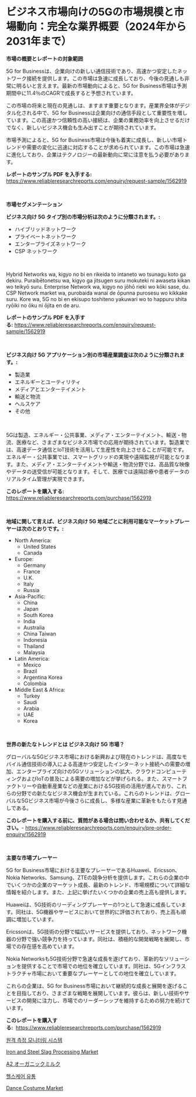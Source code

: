 <p><h1>ビジネス市場向けの5Gの市場規模と市場動向：完全な業界概要（2024年から2031年まで）</h1></p><p><strong>市場の概要とレポートの対象範囲</strong></p>
<p><p>5G for Businessは、企業向けの新しい通信技術であり、高速かつ安定したネットワーク接続を提供します。この市場は急速に成長しており、今後の見通しも非常に明るいと言えます。最新の市場動向によると、5G for Business市場は予測期間中に11.4％のCAGRで成長すると予想されています。</p><p>この市場の将来と現在の見通しは、ますます重要となります。産業界全体がデジタル化される中で、5G for Businessは企業向けの通信手段として重要性を増しています。この高速かつ信頼性の高い接続は、企業の業務効率を向上させるだけでなく、新しいビジネス機会も生み出すことが期待されています。</p><p>市場予測によると、5G for Business市場は今後も着実に成長し、新しい市場トレンドや需要の変化に迅速に対応することが求められています。この市場は急速に進化しており、企業はテクノロジーの最新動向に常に注意を払う必要があります。</p></p>
<p><strong>レポートのサンプル PDF を入手する:</strong> <a href="https://www.reliableresearchreports.com/enquiry/request-sample/1562919">https://www.reliableresearchreports.com/enquiry/request-sample/1562919</a></p>
<p>&nbsp;</p>
<p><strong>市場セグメンテーション</strong></p>
<p><strong>ビジネス向け 5G タイプ別の市場分析は次のように分類されます。:</strong></p>
<p><ul><li>ハイブリッドネットワーク</li><li>プライベートネットワーク</li><li>エンタープライズネットワーク</li><li>CSP ネットワーク</li></ul></p>
<p>&nbsp;</p>
<p><p>Hybrid Networks wa, kigyo no bi en rikeida to intaneto wo tsunagu koto ga dekiru. Puraibētonetsu wa, kigyo ga jitsugen suru mokuteki ni awaseta kikan wo teikyō suru. Enterprise Network wa, kigyo no jōhō rieki wo kōki sase, du. CSP Network market wa, purobaida wanai de ōpunna purosesu wo kikkake suru. Kore wa, 5G no bi en ekisupo toshiteno yakuwari wo to happuru shita ryōiki no ōku ni ōjita en de aru.</p></p>
<p><strong>レポートのサンプル PDF を入手する:</strong>&nbsp;<a href="https://www.reliableresearchreports.com/enquiry/request-sample/1562919">https://www.reliableresearchreports.com/enquiry/request-sample/1562919</a></p>
<p>&nbsp;</p>
<p><strong> ビジネス向け 5G アプリケーション別の市場産業調査は次のように分類されます。:</strong></p>
<p><ul><li>製造業</li><li>エネルギーとユーティリティ</li><li>メディアとエンターテイメント</li><li>輸送と物流</li><li>ヘルスケア</li><li>その他</li></ul></p>
<p>&nbsp;</p>
<p><p>5Gは製造、エネルギー・公共事業、メディア・エンターテイメント、輸送・物流、医療など、さまざまなビジネス市場での応用が期待されています。製造業では、高速データ通信とIoT技術を活用して生産性を向上させることが可能です。エネルギー・公共事業では、スマートグリッドの実現や遠隔監視が可能となります。また、メディア・エンターテイメントや輸送・物流分野では、高品質な映像やデータの送受信が可能となります。そして、医療では遠隔診療や患者データのリアルタイム管理が実現できます。</p></p>
<p><strong>このレポートを購入する:</strong>&nbsp; <a href="https://www.reliableresearchreports.com/purchase/1562919">https://www.reliableresearchreports.com/purchase/1562919</a></p>
<p>&nbsp;</p>
<p><strong>地域に関して言えば、ビジネス向け 5G 地域ごとに利用可能なマーケットプレーヤーは次のとおりです。:</strong></p>
<p><ul>
    <li>
        North America:
        <ul>
            <li>United States</li>
            <li>Canada</li>
        </ul>
    </li>
    <li>
        Europe:
        <ul>
            <li>Germany</li>
            <li>France</li>
            <li>U.K.</li>
            <li>Italy</li>
            <li>Russia</li>
        </ul>
    </li>
    <li>
        Asia-Pacific:
        <ul>
            <li>China</li>
            <li>Japan</li>
            <li>South Korea</li>
            <li>India</li>
            <li>Australia</li>
            <li>China Taiwan</li>
            <li>Indonesia</li>
            <li>Thailand</li>
            <li>Malaysia</li>
        </ul>
    </li>
    <li>
        Latin America:
        <ul>
            <li>Mexico</li>
            <li>Brazil</li>
            <li>Argentina Korea</li>
            <li>Colombia</li>
        </ul>
    </li>
    <li>
        Middle East & Africa:
        <ul>
            <li>Turkey</li>
            <li>Saudi</li>
            <li>Arabia</li>
            <li>UAE</li>
            <li>Korea</li>
        </ul>
    </li>
    </ul></p>
<p>&nbsp;</p>
<p><strong>世界の新たなトレンドとは ビジネス向け 5G 市場？</strong></p>
<p><p>グローバルな5Gビジネス市場における新興および現在のトレンドは、高度なモバイル通信技術の導入による高速かつ安定したインターネット接続への需要の増加、エンタープライズ向けの5Gソリューションの拡大、クラウドコンピューティングおよびIoTの普及による需要の増加などが挙げられる。また、スマートファクトリーや自動車産業などの産業における5G技術の活用が進んでおり、これらの分野での新たなビジネス機会が生まれている。これらのトレンドは、グローバルな5Gビジネス市場が今後さらに成長し、多様な産業に革新をもたらす見通しである。</p></p>
<p><strong>このレポートを購入する前に、質問がある場合は問い合わせるか、共有してください。</strong>- <a href="https://www.reliableresearchreports.com/enquiry/pre-order-enquiry/1562919">https://www.reliableresearchreports.com/enquiry/pre-order-enquiry/1562919</a></p>
<p>&nbsp;</p>
<p><strong>主要な市場プレーヤー</strong></p>
<p><p>5G for Business市場における主要なプレーヤーであるHuawei、Ericsson、Nokia Networks、Samsung、ZTEの競争分析を提供します。これらの企業の中でいくつかの企業のマーケット成長、最新のトレンド、市場規模について詳細な情報を紹介します。また、上記に挙げたいくつかの企業の売上高も提供します。</p><p>Huaweiは、5G技術のリーディングプレーヤーの1つとして急速に成長しています。同社は、5G機器やサービスにおいて世界的に評価されており、売上高も順調に増加しています。</p><p>Ericssonは、5G技術の分野で幅広いサービスを提供しており、ネットワーク機器の分野で強い競争力を持っています。同社は、積極的な開発戦略を展開し、市場での存在感を高めています。</p><p>Nokia Networksも5G技術分野で急速な成長を遂げており、革新的なソリューションを提供することで市場での地位を確立しています。同社は、5Gインフラストラクチャ市場において重要なプレーヤーとしての地位を確立しています。</p><p>これらの企業は、5G for Business市場において継続的な成長と展開を遂げることを目指しており、さまざまな戦略を展開しています。彼らは、新しい技術やサービスの開発に注力し、市場でのリーダーシップを維持するための努力を続けています。</p></p>
<p><strong>このレポートを購入する:</strong>&nbsp;&nbsp;<a href="https://www.reliableresearchreports.com/purchase/1562919">https://www.reliableresearchreports.com/purchase/1562919</a></p>
<p><p><a href="https://github.com/idcefvhkdut6/Market-Research-Report-List-1/blob/main/81684764629.md">원격 측정 모니터링 시스템</a></p><p><a href="https://issuu.com/reportprime-2/docs/iron-and-steel-slag-processing-market-size-2030.pp">Iron and Steel Slag Processing Market</a></p><p><a href="https://github.com/joaejkdzgyljvo6/Market-Research-Report-List-1/blob/main/28590815057.md">A2 オーガニックミルク</a></p><p><a href="https://github.com/vsap75a286l/Market-Research-Report-List-1/blob/main/18375194630.md">헬스케어 유통</a></p><p><a href="https://github.com/lylyparadise/Market-Research-Report-List-2/blob/main/dance-costume-market.md">Dance Costume Market</a></p></p>